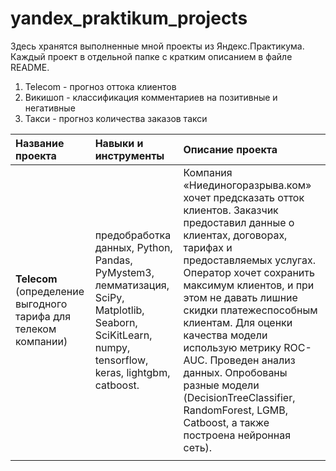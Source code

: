 # yandex_praktikum_projects

Здесь хранятся выполненные мной проекты из Яндекс.Практикума.  
Каждый проект в отдельной папке с кратким описанием в файле README.  

1. Telecom - прогноз оттока клиентов 
2. Викишоп - классификация комментариев на позитивные и негативные
3. Такси - прогноз количества заказов такси


| Название проекта      |Навыки и инструменты     | Описание проекта | 
| :-------------------- | :------------------------|:-----------------|
|**Telecom** (определение выгодного тарифа для телеком компании)|предобработка данных, Python, Pandas, PyMystem3, лемматизация, SciPy, Matplotlib, Seaborn, SciKitLearn, numpy, tensorflow, keras, lightgbm, catboost.|Компания «Ниединогоразрыва.ком» хочет предсказать отток клиентов. Заказчик предоставил данные о клиентах, договорах, тарифах и предоставляемых услугах. Оператор хочет сохранить максимум клиентов, и при этом не давать лишние скидки платежеспособным клиентам. Для оценки качества модели использую метрику ROC-AUC. Проведен анализ данных. Опробованы разные модели (DecisionTreeClassifier, RandomForest, LGMB, Catboost, а также построена нейронная сеть).|
||||
